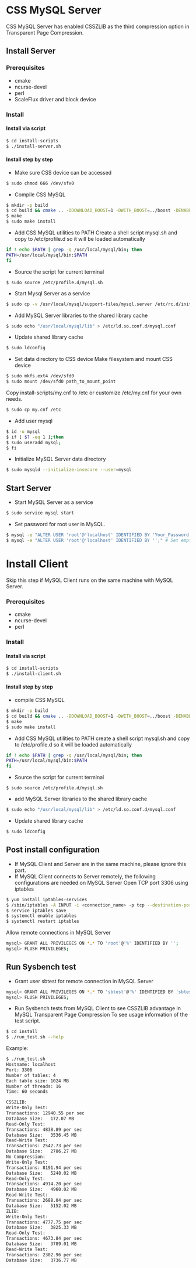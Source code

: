 # CSS MySQL Server

CSS MySQL Server has enabled CSSZLIB as the third compression option in Transparent Page Compression. 
## Install Server
### Prerequisites
- cmake
- ncurse-devel
- perl
- ScaleFlux driver and block device

### Install
#### Install via script
```bash
$ cd install-scripts
$ ./install-server.sh
```
#### Install step by step
* Make sure CSS device can be accessed
```bash
$ sudo chmod 666 /dev/sfx0
```
* Compile CSS MySQL
```bash
$ mkdir -p build
$ cd build && cmake .. -DDOWNLOAD_BOOST=1 -DWITH_BOOST=../boost -DENABLE_DOWNLOADS=1
$ make
$ sudo make install
```
* Add CSS MySQL utilities to PATH
Create a shell script mysql.sh and copy to /etc/profile.d so it will be loaded automatically
```bash
if ! echo $PATH | grep -q /usr/local/mysql/bin; then
PATH=/usr/local/mysql/bin:$PATH
fi
```
* Source the script for current terminal
```
$ sudo source /etc/profile.d/mysql.sh
```
* Start Mysql Server as a service
```bash
$ sudo cp -v /usr/local/mysql/support-files/mysql.server /etc/rc.d/init.d/mysql
```
* Add MySQL Server libraries to the shared library cache
```bash
$ sudo echo "/usr/local/mysql/lib" > /etc/ld.so.conf.d/mysql.conf
```
* Update shared library cache
```bash
$ sudo ldconfig
```
* Set data directory to CSS device
Make filesystem and mount CSS device
```bash
$ sudo mkfs.ext4 /dev/sfd0
$ sudo mount /dev/sfd0 path_to_mount_point
```
Copy install-scripts/my.cnf to /etc or customize /etc/my.cnf for your own needs.
```bash
$ sudo cp my.cnf /etc
```
* Add user mysql
```bash
$ id -u mysql
$ if [ $? -eq 1 ];then 
$ sudo useradd mysql;
$ fi
```
* Initialize MySQL Server data directory
```bash
$ sudo mysqld --initialize-insecure --user=mysql
```

## Start Server
* Start MySQL Server as a service
```bash
$ sudo service mysql start
```
* Set password for root user in MySQL. 
```bash
$ mysql -e "ALTER USER 'root'@'localhost' IDENTIFIED BY 'Your_Password';"
$ mysql -e "ALTER USER 'root'@'localhost' IDENTIFIED BY '';" # Set empty root password
```

# Install Client
Skip this step if MySQL Client runs on the same machine with MySQL Server.
### Prerequisites
- cmake
- ncurse-devel
- perl

### Install
#### Install via script
```bash
$ cd install-scripts
$ ./install-client.sh
```
#### Install step by step
* compile CSS MySQL
```bash
$ mkdir -p build
$ cd build && cmake .. -DDOWNLOAD_BOOST=1 -DWITH_BOOST=../boost -DENABLE_DOWNLOADS=1
$ make
$ sudo make install
```
* Add CSS MySQL utilities to PATH
create a shell script mysql.sh and copy to /etc/profile.d so it will be loaded automatically
```bash
if ! echo $PATH | grep -q /usr/local/mysql/bin; then
PATH=/usr/local/mysql/bin:$PATH
fi
```
* Source the script for current terminal
```
$ sudo source /etc/profile.d/mysql.sh
```
* add MySQL Server libraries to the shared library cache
```bash
$ sudo echo "/usr/local/mysql/lib" > /etc/ld.so.conf.d/mysql.conf
```
* Update shared library cache
```bash
$ sudo ldconfig
```

## Post install configuration
* If MySQL Client and Server are in the same machine, please ignore this part.
* If MySQL Client connects to Server remotely, the following configurations are needed on MySQL Server
Open TCP port 3306 using iptables
```bash
$ yum install iptables-services
$ /sbin/iptables -A INPUT -i <connection_name> -p tcp --destination-port 3306 -j ACCEPT # connection_name can be found via ifconfig
$ service iptables save
$ systemctl enable iptables
$ systemctl restart iptables
```
Allow remote connections in MySQL Server
```bash
mysql> GRANT ALL PRIVILEGES ON *.* TO 'root'@'%' IDENTIFIED BY '';
mysql> FLUSH PRIVILEGES;
```

## Run Sysbench test
* Grant user sbtest for remote connection in MySQL Server
```bash
mysql> GRANT ALL PRIVILEGES ON *.* TO 'sbtest'@'%' IDENTIFIED BY 'sbtest';
mysql> FLUSH PRIVILEGES;
```
* Run Sysbench tests from MySQL Client to see CSSZLIB advantage in MySQL Transparent Page Compression
To see usage information of the test script.
```bash
$ cd install
$ ./run_test.sh --help
```
Example:
```bash
$ ./run_test.sh
Hostname: localhost
Port: 3306
Number of tables: 4
Each table size: 1024 MB
Number of threads: 16
Time: 60 seconds

CSSZLIB:
Write-Only Test:
Transactions: 12940.55 per sec
Database Size:   172.07 MB
Read-Only Test:
Transactions: 4838.89 per sec
Database Size:   3536.45 MB
Read-Write Test:
Transactions: 2542.73 per sec
Database Size:   2786.27 MB
No Compression:
Write-Only Test:
Transactions: 8191.94 per sec
Database Size:   5248.02 MB
Read-Only Test:
Transactions: 4914.20 per sec
Database Size:   4960.02 MB
Read-Write Test:
Transactions: 2688.04 per sec
Database Size:   5152.02 MB
ZLIB:
Write-Only Test:
Transactions: 4777.75 per sec
Database Size:   3825.33 MB
Read-Only Test:
Transactions: 4673.84 per sec
Database Size:   3789.01 MB
Read-Write Test:
Transactions: 2302.96 per sec
Database Size:   3736.77 MB
```
